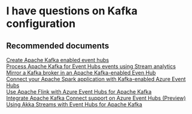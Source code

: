 <properties
    pageTitle="I have questions on Kafka configuration"
    description="I have questions on Kafka configuration"
    service="microsoft.eventhub"
    resource="namespaces"
    authors="v-miegge"
    ms.authors="v-miegge, chiragpa"
    displayOrder=""
    selfHelpType="generic"
    supportTopicIds="32636949"
    resourceTags=""
    productPesIds="16125"
    cloudEnvironments="public,BlackForest,Fairfax"
    articleId="9e16c173-1cbd-4eca-a2ea-4db6914d707f"
/>

# I have questions on Kafka configuration

## Recommended documents

[Create Apache Kafka enabled event hubs](https://docs.microsoft.com/en-us/azure/event-hubs/event-hubs-create-kafka-enabled)<br>
[Process Apache Kafka for Event Hubs events using Stream analytics](https://docs.microsoft.com/en-us/azure/event-hubs/event-hubs-kafka-stream-analytics)<br>
[Mirror a Kafka broker in an Apache Kafka-enabled Even Hub](https://docs.microsoft.com/en-us/azure/event-hubs/event-hubs-kafka-mirror-maker-tutorial)<br>
[Connect your Apache Spark application with Kafka-enabled Azure Event Hubs](https://docs.microsoft.com/en-us/azure/event-hubs/event-hubs-kafka-spark-tutorial)<br>
[Use Apache Flink with Azure Event Hubs for Apache Kafka](https://docs.microsoft.com/en-us/azure/event-hubs/event-hubs-kafka-flink-tutorial)<br>
[Integrate Apache Kafka Connect support on Azure Event Hubs (Preview)](https://docs.microsoft.com/en-us/azure/event-hubs/event-hubs-kafka-connect-tutorial)<br>
[Using Akka Streams with Event Hubs for Apache Kafka](https://docs.microsoft.com/en-us/azure/event-hubs/event-hubs-kafka-akka-streams-tutorial)
